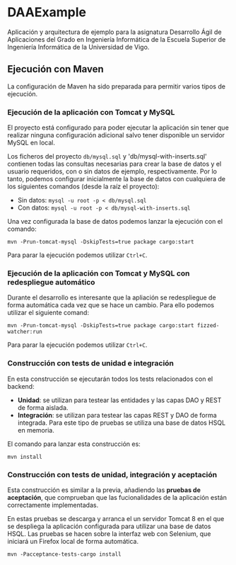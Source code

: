 DAAExample
==========

Aplicación y arquitectura de ejemplo para la asignatura Desarrollo Ágil de
Aplicaciones del Grado en Ingeniería Informática de la Escuela Superior de
Ingeniería Informática de la Universidad de Vigo.

## Ejecución con Maven
La configuración de Maven ha sido preparada para permitir varios tipos de
ejecución.

### Ejecución de la aplicación con Tomcat y MySQL

El proyecto está configurado para poder ejecutar la aplicación sin tener que
realizar ninguna configuración adicional salvo tener disponible un servidor
MySQL en local.

Los ficheros del proyecto `db/mysql.sql` y 'db/mysql-with-inserts.sql' contienen
todas las consultas necesarias para crear la base de datos y el usuario
requeridos, con o sin datos de ejemplo, respectivamente. Por lo tanto, podemos
configurar inicialmente la base de datos con cualquiera de los siguientes
comandos (desde la raíz el proyecto):

* Sin datos: `mysql -u root -p < db/mysql.sql`
* Con datos: `mysql -u root -p < db/mysql-with-inserts.sql`

Una vez configurada la base de datos podemos lanzar la ejecución con el comando:

`mvn -Prun-tomcat-mysql -DskipTests=true package cargo:start`

Para parar la ejecución podemos utilizar `Ctrl+C`.

### Ejecución de la aplicación con Tomcat y MySQL con redespliegue automático

Durante el desarrollo es interesante que la apliación se redespliegue de forma
automática cada vez que se hace un cambio. Para ello podemos utilizar el
siguiente comand:

`mvn -Prun-tomcat-mysql -DskipTests=true package cargo:start fizzed-watcher:run`

Para parar la ejecución podemos utilizar `Ctrl+C`.

### Construcción con tests de unidad e integración

En esta construcción se ejecutarán todos los tests relacionados con el backend:

* **Unidad**: se utilizan para testear las entidades y las capas DAO y REST de
forma aislada.
* **Integración**: se utilizan para testear las capas REST y DAO de forma
integrada. Para este tipo de pruebas se utiliza una base de datos HSQL en
memoria.

El comando para lanzar esta construcción es:

`mvn install`

### Construcción con tests de unidad, integración y aceptación

Esta construcción es similar a la previa, añadiendo las **pruebas de
aceptación**, que comprueban que las fucionalidades de la aplicación están
correctamente implementadas.

En estas pruebas se descarga y arranca el un servidor Tomcat 8 en el que se
despliega la aplicación configurada para utilizar una base de datos HSQL. Las
pruebas se hacen sobre la interfaz web con Selenium, que iniciará un Firefox
local de forma automática.

`mvn -Pacceptance-tests-cargo install`

